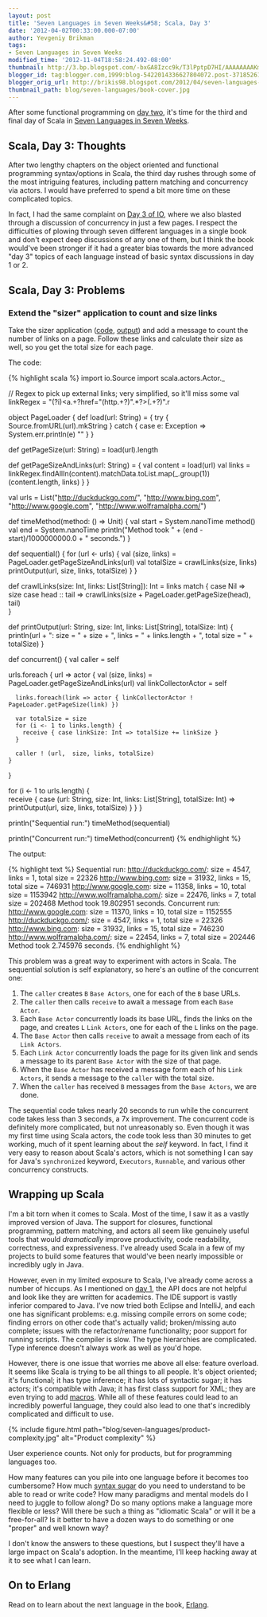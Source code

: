 ```yaml
---
layout: post
title: 'Seven Languages in Seven Weeks&#58; Scala, Day 3'
date: '2012-04-02T00:33:00.000-07:00'
author: Yevgeniy Brikman
tags:
- Seven Languages in Seven Weeks
modified_time: '2012-11-04T18:58:24.492-08:00'
thumbnail: http://3.bp.blogspot.com/-bxGA8Izcc9k/T3lPptpD7HI/AAAAAAAAKmI/HGYWUo1piv4/s72-c/googleproduct.jpg
blogger_id: tag:blogger.com,1999:blog-5422014336627804072.post-3718526112325970709
blogger_orig_url: http://brikis98.blogspot.com/2012/04/seven-languages-in-seven-weeks-scala.html
thumbnail_path: blog/seven-languages/book-cover.jpg
---
```


After some functional programming on [day 
two](https://it.badykov.com/writing/2012/03/19/seven-languages-in-seven-weeks-scala_19/), 
it's time for the third and final day of Scala in [Seven Languages in Seven 
Weeks](https://it.badykov.com/writing/tags/#Seven%20Languages%20in%20Seven%20Weeks). 

## Scala, Day 3: Thoughts 

After two lengthy chapters on the object oriented and functional programming 
syntax/options in Scala, the third day rushes through some of the most 
intriguing features, including pattern matching and concurrency via actors. I 
would have preferred to spend a bit more time on these complicated topics. 

In fact, I had the same complaint on [Day 3 of 
IO](https://it.badykov.com/writing/2012/02/07/seven-languages-in-seven-weeks-io-day-3/), 
where we also blasted through a discussion of concurrency in just a few pages. 
I respect the difficulties of plowing through seven different languages in a 
single book and don't expect deep discussions of any one of them, but I think 
the book would've been stronger if it had a greater bias towards the more 
advanced "day 3" topics of each language instead of basic syntax discussions 
in day 1 or 2. 

## Scala, Day 3: Problems 

### Extend the "sizer" application to count and size links 

Take the sizer application 
([code](https://gist.github.com/2278236#file_sizer.scala), 
[output](https://gist.github.com/2278236#file_sizer_output.txt)) and add a 
message to count the number of links on a page. Follow these links and 
calculate their size as well, so you get the total size for each page. 

The code: 

{% highlight scala %}
import io.Source
import scala.actors.Actor._
 
// Regex to pick up external links; very simplified, so it'll miss some
val linkRegex = "(?i)<a.+?href=\"(http.+?)\".*?>(.+?)</a>".r
 
object PageLoader {
  def load(url: String) = {
    try {
      Source.fromURL(url).mkString
    } catch {
      case e: Exception => System.err.println(e)
      ""
    }
  }
 
  def getPageSize(url: String) = load(url).length
 
  def getPageSizeAndLinks(url: String) = {
    val content = load(url)
    val links = linkRegex.findAllIn(content).matchData.toList.map(_.group(1))
    (content.length, links)
  }
}
 
val urls = List("http://duckduckgo.com/",
                "http://www.bing.com",
                "http://www.google.com",
                "http://www.wolframalpha.com/")
 
 
def timeMethod(method: () => Unit) {
  val start = System.nanoTime
  method()
  val end = System.nanoTime
  println("Method took " + (end - start)/1000000000.0 + " seconds.")
}
 
def sequential() {
  for (url <- urls) {
    val (size, links) = PageLoader.getPageSizeAndLinks(url)
    val totalSize = crawlLinks(size, links)
    printOutput(url, size, links, totalSize)
  }
}
 
def crawlLinks(size: Int, links: List[String]): Int = links match {
  case Nil => size
  case head :: tail => crawlLinks(size + PageLoader.getPageSize(head), tail)  
} 
 
def printOutput(url: String, size: Int, links: List[String], totalSize: Int) {
  println(url + ": size = " + size + ", links = " + links.length + ", total size = " + totalSize)
}
 
def concurrent() {
  val caller = self
 
  urls.foreach { url =>
    actor {
      val (size, links) = PageLoader.getPageSizeAndLinks(url)
      val linkCollectorActor = self
 
      links.foreach(link => actor { linkCollectorActor ! PageLoader.getPageSize(link) })
 
      var totalSize = size
      for (i <- 1 to links.length) {
        receive { case linkSize: Int => totalSize += linkSize }
      }
      
      caller ! (url,  size, links, totalSize)
    }
  }  
  
  for (i <- 1 to urls.length) {    
    receive {
      case (url: String, size: Int, links: List[String], totalSize: Int) => printOutput(url, size, links, totalSize)
    }
  }
}
 
println("Sequential run:")
timeMethod(sequential)
 
println("Concurrent run:")
timeMethod(concurrent)
{% endhighlight %}


The output: 

{% highlight text %}
Sequential run:
http://duckduckgo.com/: size = 4547, links = 1, total size = 22326
http://www.bing.com: size = 31932, links = 15, total size = 746931
http://www.google.com: size = 11358, links = 10, total size = 1153942
http://www.wolframalpha.com/: size = 22476, links = 7, total size = 202468
Method took 19.802951 seconds.
Concurrent run:
http://www.google.com: size = 11370, links = 10, total size = 1152555
http://duckduckgo.com/: size = 4547, links = 1, total size = 22326
http://www.bing.com: size = 31932, links = 15, total size = 746230
http://www.wolframalpha.com/: size = 22454, links = 7, total size = 202446
Method took 2.745976 seconds.
{% endhighlight %}

This problem was a great way to experiment with actors in Scala. The 
sequential solution is self explanatory, so here's an outline of the 
concurrent one: 

1. The `caller` creates `B` `Base Actors`, one for each of the `B` base URLs. 
1. The `caller` then calls `receive` to await a message from each `Base 
Actor`. 
1. Each `Base Actor` concurrently loads its base URL, finds the links on the 
page, and creates `L` `Link Actors`, one for each of the `L` links on the page. 
1. The `Base Actor` then calls `receive` to await a message from each of its 
`Link Actors`. 
1. Each `Link Actor` concurrently loads the page for its given link and sends 
a message to its parent `Base Actor` with the size of that page. 
1. When the `Base Actor` has received a message form each of his `Link 
Actors`, it sends a message to the `caller` with the total size. 
1. When the `caller` has received `B` messages from the `Base Actors`, we are 
done. 

The sequential code takes nearly 20 seconds to run while the concurrent code 
takes less than 3 seconds, a 7x improvement. The concurrent code is definitely 
more complicated, but not unreasonably so. Even though it was my first time 
using Scala actors, the code took less than 30 minutes to get working, much of 
it spent learning about the *self* keyword. In fact, I find it very easy to 
reason about Scala's actors, which is not something I can say for Java's 
`synchronized` keyword, `Executors`, `Runnable`, and various other concurrency 
constructs. 

## Wrapping up Scala

I'm a bit torn when it comes to Scala. Most of the time, I saw it as a 
vastly improved version of Java. The support for closures, functional 
programming, pattern matching, and actors all seem like genuinely useful tools 
that would *dramatically* improve productivity, code readability, correctness, 
and expressiveness. I've already used Scala in a few of my projects to build 
some features that would've been nearly impossible or incredibly ugly in Java. 
 
However, even in my limited exposure to Scala, I've already come across a 
number of hiccups. As I mentioned on [day 
1](https://it.badykov.com/writing/2012/03/18/seven-languages-in-seven-weeks-scala/), 
the API docs are not helpful and look like they are written for academics. The 
IDE support is vastly inferior compared to Java. I've now tried both Eclipse 
and IntelliJ, and each one has significant problems: e.g. missing compile 
errors on some code; finding errors on other code that's actually valid; 
broken/missing auto complete; issues with the refactor/rename functionality; 
poor support for running scripts. The compiler is slow. The type hierarchies 
are complicated. Type inference doesn't always work as well as you'd hope.  
 
However, there is one issue that worries me above all else: feature 
overload. It seems like Scala is trying to be all things to all people. It's 
object oriented; it's functional; it has type inference; it has lots of 
syntactic sugar; it has actors; it's compatible with Java; it has first class 
support for XML; they are even trying to add 
[macros](http://scalamacros.org/). While all of these features could lead to 
an incredibly powerful language, they could also lead to one that's incredibly 
complicated and difficult to use.

{% include figure.html path="blog/seven-languages/product-complexity.jpg" alt="Product complexity" %}

User experience counts. Not only for products, but for programming languages 
too. 

How many features can you pile into one language before it becomes too 
cumbersome? How much [syntax 
sugar](http://stackoverflow.com/questions/2662984/what-are-all-the-instances-of-syntactic-sugar-in-scala) 
do you need to understand to be able to read or write code? How many paradigms 
and mental models do I need to juggle to follow along? Do so many options make 
a language more flexible or less? Will there be such a thing as "idiomatic 
Scala" or will it be a free-for-all? Is it better to have a dozen ways to do 
something or one "proper" and well known way? 

I don't know the answers to these questions, but I suspect they'll have a 
large impact on Scala's adoption. In the meantime, I'll keep hacking away at 
it to see what I can learn. 

## On to Erlang 

Read on to learn about the next language in the book, 
[Erlang](https://it.badykov.com/writing/2012/11/04/seven-languages-in-seven-weeks-erlang/). 